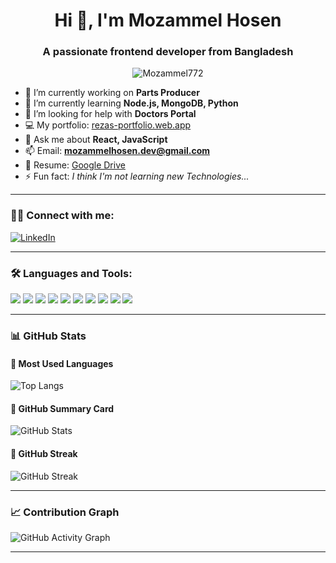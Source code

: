 <h1 align="center">Hi 👋, I'm Mozammel Hosen</h1>
<h3 align="center">A passionate frontend developer from Bangladesh</h3>

<p align="center">
  <img src="https://komarev.com/ghpvc/?username=Mozammel772&label=Profile%20views&color=0e75b6&style=flat" alt="Mozammel772" />
</p>

- 🔭 I’m currently working on **Parts Producer**
- 🌱 I’m currently learning **Node.js, MongoDB, Python**
- 👯 I’m looking for help with **Doctors Portal**
- 💻 My portfolio: [rezas-portfolio.web.app](https://rezas-portfolio.web.app/)
- 💬 Ask me about **React, JavaScript**
- 📫 Email: **mozammelhosen.dev@gmail.com**
- 📄 Resume: [Google Drive](https://drive.google.com/file/d/1Fn0JjkQoAVZcY1rM3KSoCeAK6JYOA/view?usp=drivesdk)
- ⚡ Fun fact: *I think I'm not learning new Technologies...*

---

### 🧑‍💻 Connect with me:

[![LinkedIn](https://img.shields.io/badge/LinkedIn-blue?style=flat-square&logo=linkedin)](https://linkedin.com/in/)

---

### 🛠️ Languages and Tools:

<p>
  <img src="https://img.shields.io/badge/Bootstrap-7952B3?style=flat&logo=bootstrap&logoColor=white"/>
  <img src="https://img.shields.io/badge/CSS3-1572B6?style=flat&logo=css3&logoColor=white"/>
  <img src="https://img.shields.io/badge/Express.js-000000?style=flat&logo=express&logoColor=white"/>
  <img src="https://img.shields.io/badge/Firebase-FFCA28?style=flat&logo=firebase&logoColor=black"/>
  <img src="https://img.shields.io/badge/HTML5-E34F26?style=flat&logo=html5&logoColor=white"/>
  <img src="https://img.shields.io/badge/JavaScript-F7DF1E?style=flat&logo=javascript&logoColor=black"/>
  <img src="https://img.shields.io/badge/Linux-FCC624?style=flat&logo=linux&logoColor=black"/>
  <img src="https://img.shields.io/badge/MongoDB-47A248?style=flat&logo=mongodb&logoColor=white"/>
  <img src="https://img.shields.io/badge/Node.js-339933?style=flat&logo=nodedotjs&logoColor=white"/>
  <img src="https://img.shields.io/badge/React-61DAFB?style=flat&logo=react&logoColor=black"/>
</p>

---

### 📊 GitHub Stats

#### 🔹 Most Used Languages
![Top Langs](https://github-readme-stats.vercel.app/api/top-langs/?username=Mozammel772&layout=compact&theme=default)

#### 🔹 GitHub Summary Card
![GitHub Stats](https://github-readme-stats.vercel.app/api?username=Mozammel772&show_icons=true&locale=en)

#### 🔹 GitHub Streak
![GitHub Streak](https://github-readme-streak-stats.herokuapp.com/?user=Mozammel772&theme=default)

---

### 📈 Contribution Graph
![GitHub Activity Graph](https://github-readme-activity-graph.cyclic.app/graph?username=Mozammel772&theme=default)

---

